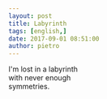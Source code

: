 ```yaml
---
layout: post
title: Labyrinth
tags: [english,]
date: 2017-09-01 08:51:00
author: pietro
---
```

I'm lost in a labyrinth<br/>with never enough<br/>symmetries.
